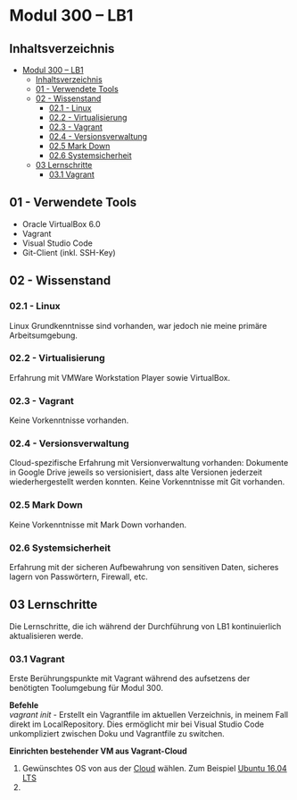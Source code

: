 # Modul 300 – LB1

## Inhaltsverzeichnis
- [Modul 300 – LB1](#modul-300-%E2%80%93-lb1)
  - [Inhaltsverzeichnis](#inhaltsverzeichnis)
  - [01 - Verwendete Tools](#01---verwendete-tools)
  - [02 - Wissenstand](#02---wissenstand)
    - [02.1 - Linux](#021---linux)
    - [02.2 - Virtualisierung](#022---virtualisierung)
    - [02.3 - Vagrant](#023---vagrant)
    - [02.4 - Versionsverwaltung](#024---versionsverwaltung)
    - [02.5 Mark Down](#025-mark-down)
    - [02.6 Systemsicherheit](#026-systemsicherheit)
  - [03 Lernschritte](#03-lernschritte)
    - [03.1 Vagrant](#031-vagrant)


## 01 - Verwendete Tools
* Oracle VirtualBox 6.0
* Vagrant
* Visual Studio Code
* Git-Client (inkl. SSH-Key)
  
## 02 - Wissenstand

### 02.1 - Linux
Linux Grundkenntnisse sind vorhanden, war jedoch nie meine primäre Arbeitsumgebung.

### 02.2 - Virtualisierung
Erfahrung mit VMWare Workstation Player sowie VirtualBox.

### 02.3 - Vagrant
Keine Vorkenntnisse vorhanden.

### 02.4 - Versionsverwaltung
Cloud-spezifische Erfahrung mit Versionverwaltung vorhanden: Dokumente in Google Drive jeweils so versionisiert, dass alte Versionen jederzeit wiederhergestellt werden konnten.
Keine Vorkenntnisse mit Git vorhanden.

### 02.5 Mark Down
Keine Vorkenntnisse mit Mark Down vorhanden.

### 02.6 Systemsicherheit
Erfahrung mit der sicheren Aufbewahrung von sensitiven Daten, sicheres lagern von Passwörtern, Firewall, etc.

## 03 Lernschritte
Die Lernschritte, die ich während der Durchführung von LB1 kontinuierlich aktualisieren werde.
### 03.1 Vagrant
Erste Berührungspunkte mit Vagrant während des aufsetzens der benötigten Toolumgebung für Modul 300.

**Befehle**  
*vagrant init* - Erstellt ein Vagrantfile im aktuellen Verzeichnis, in meinem Fall direkt im LocalRepository. Dies ermöglicht mir bei Visual Studio Code unkompliziert zwischen Doku und Vagrantfile zu switchen.  

**Einrichten bestehender VM aus Vagrant-Cloud**  
1. Gewünschtes OS von aus der [Cloud](https://app.vagrantup.com/boxes/search?provider=virtualbox) wählen. Zum Beispiel [Ubuntu 16.04 LTS](https://app.vagrantup.com/ubuntu/boxes/xenial64)
2. 